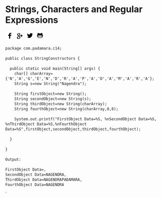 # Strings, Characters and Regular Expressions

[![facebook][1.1]][1]
[![google-plus][1.2]][2]
[![twitter][1.3]][3]
[![github][1.4]][4]

[1.1]: https://github.com/nagendramca2011/Scala/blob/master/social/facebook.png 
[1.2]: https://github.com/nagendramca2011/Scala/blob/master/social/google-plus.png
[1.3]: https://github.com/nagendramca2011/Scala/blob/master/social/twitter.png 
[1.4]: https://github.com/nagendramca2011/Scala/blob/master/social/github.png 

[1]: https://www.facebook.com/nagendramca4u
[2]: https://plus.google.com/u/0/107349924696808464956
[3]: https://twitter.com/nagendramca2011
[4]: https://github.com/nagendramca2011



```
package com.padamara.c14;

public class StringConstructors {

  public static void main(String[] args) {
    char[] charArray= {'N','A','G','E','N','D','R','A','P','A','D','A','M','A','R','A'};
    String s=new String("Nagendra");
    
    String firstObject=new String();
    String secondObject=new String(s);
    String thirdObject=new String(charArray);
    String fourthObject=new String(charArray,0,8);
    
    System.out.printf("FirstObject Data=%S, %nSecondObject Data=%S, %nThirdObject Data=%S,%nFourthObject Data=%S",firstObject,secondObject,thirdObject,fourthObject);

  }

}

Output:

FirstObject Data=, 
SecondObject Data=NAGENDRA, 
ThirdObject Data=NAGENDRAPADAMARA,
FourthObject Data=NAGENDRA

```














`